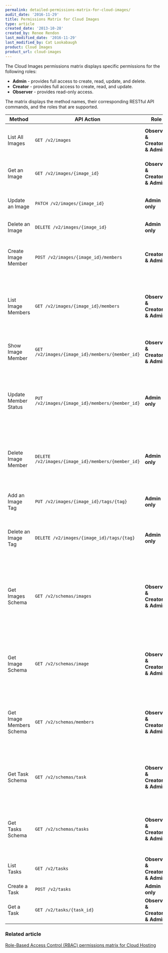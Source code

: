 ```yaml
---
permalink: detailed-permissions-matrix-for-cloud-images/
audit_date: '2016-11-29'
title: Permissions Matrix for Cloud Images
type: article
created_date: '2013-10-28'
created_by: Renee Rendon
last_modified_date: '2016-11-29'
last_modified_by: Cat Lookabaugh
product: Cloud Images
product_url: cloud-images
---
```


The Cloud Images permissions matrix displays specific permissions for the
following roles:

- **Admin** - provides full access to create, read, update, and delete.
- **Creator** - provides full access to create, read, and update.
- **Observer** - provides read-only access.

The matrix displays the method names, their corresponding RESTful API commands, and the roles that are supported.

| Method | API Action | Role | Description |
| ------ | ---------- | ---- | ----------- |
List All Images | `GET /v2/images` | **Observer & Creator & Admin** | Lists public virtual machine (VM) images.
Get an Image | `GET /v2/images/{image_id}` | **Observer & Creator & Admin** | Gets the details for the specified image.
Update an Image	| `PATCH /v2/images/{image_id}` | **Admin only** | Updates the specified image.
Delete an Image | `DELETE /v2/images/{image_id}` | **Admin only** | Deletes the specified image.
Create Image Member | `POST /v2/images/{image_id}/members` | **Creator & Admin** | Adds the specified tenant ID as an image member (user).
List Image Members | `GET /v2/images/{image_id}/members` | **Observer & Creator & Admin** | Returns a collection of members (user) with whom the image has been shared.
Show Image Member | `GET /v2/images/{image_id}/members/{member_id}` | **Observer & Creator & Admin** | Gets details for a specified image member.
Update Member Status | `PUT /v2/images/{image_id}/members/{member_id}` | **Admin only** | Sets the specified status for the specified member (user) of the specified image.
Delete Image Member | `DELETE /v2/images/{image_id}/members/{member_id}` | **Admin only** | Deletes the specified tenant ID from the member list of the specified image.
Add an Image Tag | `PUT /v2/images/{image_id}/tags/{tag}` | **Admin only** | Adds the specified tag to the specified image.
Delete an Image Tag	| `DELETE /v2/images/{image_id}/tags/{tag}` | **Admin only** | Deletes the specified tag from the specified image.
Get Images Schema | `GET /v2/schemas/images` | **Observer & Creator & Admin** | Gets a json-schema document that represents an images entity, which is a container of image entities.
Get Image Schema | `GET /v2/schemas/image` | **Observer & Creator & Admin** | Gets a json-schema document that represents a single image entity.
Get Image Members Schema | `GET /v2/schemas/members` | **Observer & Creator & Admin** | Gets a json-schema document that represents an image members entity.
Get Task Schema	| `GET /v2/schemas/task` | **Observer & Creator & Admin** | Gets a json-schema document that represents a specified task entity.
Get Tasks Schema | `GET /v2/schemas/tasks` | **Observer & Creator & Admin** | Gets a json-schema document that represents a tasks entity.
List Tasks | `GET /v2/tasks` | **Observer & Creator & Admin** | Returns a collection of tasks.
Create a Task | `POST /v2/tasks` | **Admin only** | Creates a task.
Get a Task | `GET /v2/tasks/{task_id}` | **Observer & Creator & Admin** | Gets the details for a specified task.

### Related article

[Role-Based Access Control (RBAC) permissions matrix for Cloud Hosting](/how-to/permissions-matrix-for-role-based-access-control-rbac)
